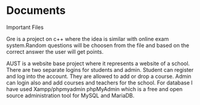 # Documents
Important Files

Gre is a project on c++ where the idea is similar with online exam system.Random questions will be choosen from the file and based
on the correct answer the user will get points. 


AUST is a website base project where it represents a website of a school. There are two separate logins  for students and admin.
Student can register and log into the account. They are allowed to add or drop a course. Admin can login also and add courses 
and teachers for the school. For database I have used Xampp/phpmyadmin phpMyAdmin which is a free 
and open source administration tool for MySQL and MariaDB.
